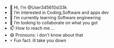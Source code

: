 - 👋 Hi, I’m @User345610sl33k
- 👀 I’m interested in Coding,Software and apps dev
- 🌱 I’m currently learning Software engineering 
- 💞️ I’m looking to collaborate on what you got
- 📫 How to reach me ...
- 😄 Pronouns: i don't know about that
- ⚡ Fun fact: ill take you down

<!---
User345610sl33k/User345610sl33k is a ✨ special ✨ repository because its `README.md` (this file) appears on your GitHub profile.
You can click the Preview link to take a look at your changes.
--->
